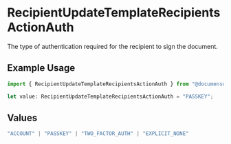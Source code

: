 # RecipientUpdateTemplateRecipientsActionAuth

The type of authentication required for the recipient to sign the document.

## Example Usage

```typescript
import { RecipientUpdateTemplateRecipientsActionAuth } from "@documenso/sdk-typescript/models/operations";

let value: RecipientUpdateTemplateRecipientsActionAuth = "PASSKEY";
```

## Values

```typescript
"ACCOUNT" | "PASSKEY" | "TWO_FACTOR_AUTH" | "EXPLICIT_NONE"
```